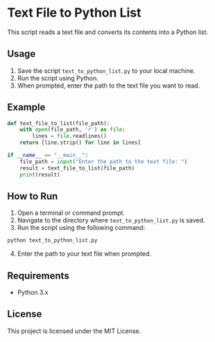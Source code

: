 # Text File to Python List

This script reads a text file and converts its contents into a Python list.

## Usage

1. Save the script `text_to_python_list.py` to your local machine.
2. Run the script using Python.
3. When prompted, enter the path to the text file you want to read.

## Example

```python
def text_file_to_list(file_path):
    with open(file_path, 'r') as file:
        lines = file.readlines()
    return [line.strip() for line in lines]

if __name__ == "__main__":
    file_path = input("Enter the path to the text file: ")
    result = text_file_to_list(file_path)
    print(result)
```

## How to Run

1. Open a terminal or command prompt.
2. Navigate to the directory where `text_to_python_list.py` is saved.
3. Run the script using the following command:

```sh
python text_to_python_list.py
```

4. Enter the path to your text file when prompted.

## Requirements

- Python 3.x

## License

This project is licensed under the MIT License.
